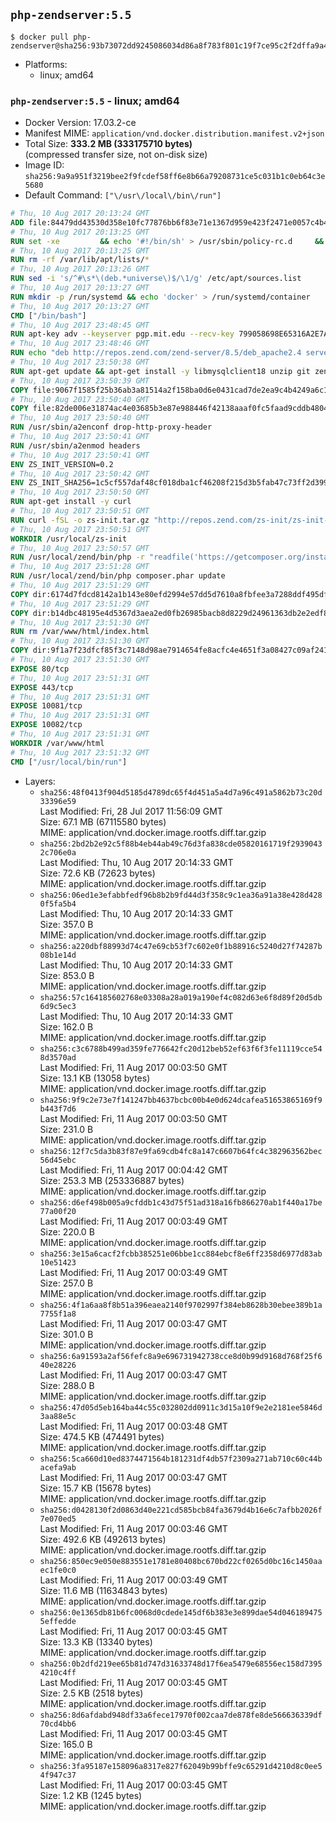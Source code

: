 ## `php-zendserver:5.5`

```console
$ docker pull php-zendserver@sha256:93b73072dd9245086034d86a8f783f801c19f7ce95c2f2dffa9a4d99b25f939f
```

-	Platforms:
	-	linux; amd64

### `php-zendserver:5.5` - linux; amd64

-	Docker Version: 17.03.2-ce
-	Manifest MIME: `application/vnd.docker.distribution.manifest.v2+json`
-	Total Size: **333.2 MB (333175710 bytes)**  
	(compressed transfer size, not on-disk size)
-	Image ID: `sha256:9a9a951f3219bee2f9fcdef58ff6e8b66a79208731ce5c031b1c0eb64c3e5680`
-	Default Command: `["\/usr\/local\/bin\/run"]`

```dockerfile
# Thu, 10 Aug 2017 20:13:24 GMT
ADD file:84479dd43530d358e10fc77876bb6f83e71e1367d959e423f2471e0057c4b424 in / 
# Thu, 10 Aug 2017 20:13:25 GMT
RUN set -xe 		&& echo '#!/bin/sh' > /usr/sbin/policy-rc.d 	&& echo 'exit 101' >> /usr/sbin/policy-rc.d 	&& chmod +x /usr/sbin/policy-rc.d 		&& dpkg-divert --local --rename --add /sbin/initctl 	&& cp -a /usr/sbin/policy-rc.d /sbin/initctl 	&& sed -i 's/^exit.*/exit 0/' /sbin/initctl 		&& echo 'force-unsafe-io' > /etc/dpkg/dpkg.cfg.d/docker-apt-speedup 		&& echo 'DPkg::Post-Invoke { "rm -f /var/cache/apt/archives/*.deb /var/cache/apt/archives/partial/*.deb /var/cache/apt/*.bin || true"; };' > /etc/apt/apt.conf.d/docker-clean 	&& echo 'APT::Update::Post-Invoke { "rm -f /var/cache/apt/archives/*.deb /var/cache/apt/archives/partial/*.deb /var/cache/apt/*.bin || true"; };' >> /etc/apt/apt.conf.d/docker-clean 	&& echo 'Dir::Cache::pkgcache ""; Dir::Cache::srcpkgcache "";' >> /etc/apt/apt.conf.d/docker-clean 		&& echo 'Acquire::Languages "none";' > /etc/apt/apt.conf.d/docker-no-languages 		&& echo 'Acquire::GzipIndexes "true"; Acquire::CompressionTypes::Order:: "gz";' > /etc/apt/apt.conf.d/docker-gzip-indexes 		&& echo 'Apt::AutoRemove::SuggestsImportant "false";' > /etc/apt/apt.conf.d/docker-autoremove-suggests
# Thu, 10 Aug 2017 20:13:25 GMT
RUN rm -rf /var/lib/apt/lists/*
# Thu, 10 Aug 2017 20:13:26 GMT
RUN sed -i 's/^#\s*\(deb.*universe\)$/\1/g' /etc/apt/sources.list
# Thu, 10 Aug 2017 20:13:27 GMT
RUN mkdir -p /run/systemd && echo 'docker' > /run/systemd/container
# Thu, 10 Aug 2017 20:13:27 GMT
CMD ["/bin/bash"]
# Thu, 10 Aug 2017 23:48:45 GMT
RUN apt-key adv --keyserver pgp.mit.edu --recv-key 799058698E65316A2E7A4FF42EAE1437F7D2C623
# Thu, 10 Aug 2017 23:48:46 GMT
RUN echo "deb http://repos.zend.com/zend-server/8.5/deb_apache2.4 server non-free" >> /etc/apt/sources.list.d/zend-server.list
# Thu, 10 Aug 2017 23:50:38 GMT
RUN apt-get update && apt-get install -y libmysqlclient18 unzip git zend-server-php-5.5 && /usr/local/zend/bin/zendctl.sh stop
# Thu, 10 Aug 2017 23:50:39 GMT
COPY file:9067f1585f25b36ab3a81514a2f158ba0d6e0431cad7de2ea9c4b4249a6c134f in /etc/ 
# Thu, 10 Aug 2017 23:50:40 GMT
COPY file:82de006e31874ac4e03685b3e87e988446f42138aaaf0fc5faad9cddb48040ba in /etc/apache2/conf-available 
# Thu, 10 Aug 2017 23:50:40 GMT
RUN /usr/sbin/a2enconf drop-http-proxy-header
# Thu, 10 Aug 2017 23:50:41 GMT
RUN /usr/sbin/a2enmod headers
# Thu, 10 Aug 2017 23:50:41 GMT
ENV ZS_INIT_VERSION=0.2
# Thu, 10 Aug 2017 23:50:42 GMT
ENV ZS_INIT_SHA256=1c5cf557daf48cf018dba1cf46208f215d3b5fab47c73ff2d39988581ebd6932
# Thu, 10 Aug 2017 23:50:50 GMT
RUN apt-get install -y curl
# Thu, 10 Aug 2017 23:50:51 GMT
RUN curl -fSL -o zs-init.tar.gz "http://repos.zend.com/zs-init/zs-init-docker-${ZS_INIT_VERSION}.tar.gz"     && echo "${ZS_INIT_SHA256} *zs-init.tar.gz" | sha256sum -c -     && mkdir /usr/local/zs-init     && tar xzf zs-init.tar.gz --strip-components=1 -C /usr/local/zs-init     && rm zs-init.tar.gz
# Thu, 10 Aug 2017 23:50:51 GMT
WORKDIR /usr/local/zs-init
# Thu, 10 Aug 2017 23:50:57 GMT
RUN /usr/local/zend/bin/php -r "readfile('https://getcomposer.org/installer');" | /usr/local/zend/bin/php
# Thu, 10 Aug 2017 23:51:28 GMT
RUN /usr/local/zend/bin/php composer.phar update
# Thu, 10 Aug 2017 23:51:29 GMT
COPY dir:6174d7fdcd8142a1b143e80efd2994e57dd5d7610a8fbfee3a7288ddf495dfdf in /usr/local/bin 
# Thu, 10 Aug 2017 23:51:29 GMT
COPY dir:b14dbc48195e4d5367d3aea2ed0fb26985bacb8d8229d24961363db2e2edf8f0 in /usr/local/zend/var/plugins/ 
# Thu, 10 Aug 2017 23:51:30 GMT
RUN rm /var/www/html/index.html
# Thu, 10 Aug 2017 23:51:30 GMT
COPY dir:9f1a7f23dfcf85f3c7148d98ae7914654fe8acfc4e4651f3a08427c09af24198 in /var/www/html 
# Thu, 10 Aug 2017 23:51:30 GMT
EXPOSE 80/tcp
# Thu, 10 Aug 2017 23:51:31 GMT
EXPOSE 443/tcp
# Thu, 10 Aug 2017 23:51:31 GMT
EXPOSE 10081/tcp
# Thu, 10 Aug 2017 23:51:31 GMT
EXPOSE 10082/tcp
# Thu, 10 Aug 2017 23:51:31 GMT
WORKDIR /var/www/html
# Thu, 10 Aug 2017 23:51:32 GMT
CMD ["/usr/local/bin/run"]
```

-	Layers:
	-	`sha256:48f0413f904d5185d4789dc65f4d451a5a4d7a96c491a5862b73c20d33396e59`  
		Last Modified: Fri, 28 Jul 2017 11:56:09 GMT  
		Size: 67.1 MB (67115580 bytes)  
		MIME: application/vnd.docker.image.rootfs.diff.tar.gzip
	-	`sha256:2bd2b2e92c5f88b4eb44ab49c76d3fa838cde05820161719f29390432c706e0a`  
		Last Modified: Thu, 10 Aug 2017 20:14:33 GMT  
		Size: 72.6 KB (72623 bytes)  
		MIME: application/vnd.docker.image.rootfs.diff.tar.gzip
	-	`sha256:06ed1e3efabbfedf96b8b2b9fd44d3f358c9c1ea36a91a38e428d4280f5fa5b4`  
		Last Modified: Thu, 10 Aug 2017 20:14:33 GMT  
		Size: 357.0 B  
		MIME: application/vnd.docker.image.rootfs.diff.tar.gzip
	-	`sha256:a220dbf88993d74c47e69cb53f7c602e0f1b88916c5240d27f74287b08b1e14d`  
		Last Modified: Thu, 10 Aug 2017 20:14:33 GMT  
		Size: 853.0 B  
		MIME: application/vnd.docker.image.rootfs.diff.tar.gzip
	-	`sha256:57c164185602768e03308a28a019a190ef4c082d63e6f8d89f20d5db6d9c5ec3`  
		Last Modified: Thu, 10 Aug 2017 20:14:33 GMT  
		Size: 162.0 B  
		MIME: application/vnd.docker.image.rootfs.diff.tar.gzip
	-	`sha256:c3c6788b499ad359fe776642fc20d12beb52ef63f6f3fe11119cce548d3570ad`  
		Last Modified: Fri, 11 Aug 2017 00:03:50 GMT  
		Size: 13.1 KB (13058 bytes)  
		MIME: application/vnd.docker.image.rootfs.diff.tar.gzip
	-	`sha256:9f9c2e73e7f141247bb4637bcbc00b4e0d624dcafea51653865169f9b443f7d6`  
		Last Modified: Fri, 11 Aug 2017 00:03:50 GMT  
		Size: 231.0 B  
		MIME: application/vnd.docker.image.rootfs.diff.tar.gzip
	-	`sha256:12f7c5da3b83f87e9fa69cdb4fc8a147c6607b64fc4c382963562bec56d45ebc`  
		Last Modified: Fri, 11 Aug 2017 00:04:42 GMT  
		Size: 253.3 MB (253336887 bytes)  
		MIME: application/vnd.docker.image.rootfs.diff.tar.gzip
	-	`sha256:d6ef498b005a9cfddb1c43d75f51ad318a16fb866270ab1f440a17be77a00f20`  
		Last Modified: Fri, 11 Aug 2017 00:03:49 GMT  
		Size: 220.0 B  
		MIME: application/vnd.docker.image.rootfs.diff.tar.gzip
	-	`sha256:3e15a6cacf2fcbb385251e06bbe1cc884ebcf8e6ff2358d6977d83ab10e51423`  
		Last Modified: Fri, 11 Aug 2017 00:03:49 GMT  
		Size: 257.0 B  
		MIME: application/vnd.docker.image.rootfs.diff.tar.gzip
	-	`sha256:4f1a6aa8f8b51a396eaea2140f9702997f384eb8628b30ebee389b1a7755f1a8`  
		Last Modified: Fri, 11 Aug 2017 00:03:47 GMT  
		Size: 301.0 B  
		MIME: application/vnd.docker.image.rootfs.diff.tar.gzip
	-	`sha256:6a91593a2af56fefc8a9e696731942738cce8d0b99d9168d768f25f640e28226`  
		Last Modified: Fri, 11 Aug 2017 00:03:47 GMT  
		Size: 288.0 B  
		MIME: application/vnd.docker.image.rootfs.diff.tar.gzip
	-	`sha256:47d05d5eb164ba44c55c032802dd0911c3d15a10f9e2e2181ee5846d3aa88e5c`  
		Last Modified: Fri, 11 Aug 2017 00:03:48 GMT  
		Size: 474.5 KB (474491 bytes)  
		MIME: application/vnd.docker.image.rootfs.diff.tar.gzip
	-	`sha256:5ca660d10ed8374471564b181231df4db57f2309a271ab710c60c44bacefa9ab`  
		Last Modified: Fri, 11 Aug 2017 00:03:47 GMT  
		Size: 15.7 KB (15678 bytes)  
		MIME: application/vnd.docker.image.rootfs.diff.tar.gzip
	-	`sha256:d0428130f2d0863d40e221cd585bcb84fa3679d4b16e6c7afbb2026f7e070ed5`  
		Last Modified: Fri, 11 Aug 2017 00:03:46 GMT  
		Size: 492.6 KB (492613 bytes)  
		MIME: application/vnd.docker.image.rootfs.diff.tar.gzip
	-	`sha256:850ec9e050e883551e1781e80408bc670bd22cf0265d0bc16c1450aaec1fe0c0`  
		Last Modified: Fri, 11 Aug 2017 00:03:49 GMT  
		Size: 11.6 MB (11634843 bytes)  
		MIME: application/vnd.docker.image.rootfs.diff.tar.gzip
	-	`sha256:0e1365db81b6fc0068d0cdede145df6b383e3e899dae54d0461894755effedde`  
		Last Modified: Fri, 11 Aug 2017 00:03:45 GMT  
		Size: 13.3 KB (13340 bytes)  
		MIME: application/vnd.docker.image.rootfs.diff.tar.gzip
	-	`sha256:0b2dfd219ee65b81d747d31633748d17f6ea5479e68556ec158d73954210c4ff`  
		Last Modified: Fri, 11 Aug 2017 00:03:45 GMT  
		Size: 2.5 KB (2518 bytes)  
		MIME: application/vnd.docker.image.rootfs.diff.tar.gzip
	-	`sha256:8d6afdabd948df33a6fece17970f002caa7de878fe8de566636339df70cd4bb6`  
		Last Modified: Fri, 11 Aug 2017 00:03:45 GMT  
		Size: 165.0 B  
		MIME: application/vnd.docker.image.rootfs.diff.tar.gzip
	-	`sha256:3fa95187e158096a8317e827f62049b99bffe9c65291d4210d8c0ee54f947c37`  
		Last Modified: Fri, 11 Aug 2017 00:03:45 GMT  
		Size: 1.2 KB (1245 bytes)  
		MIME: application/vnd.docker.image.rootfs.diff.tar.gzip
